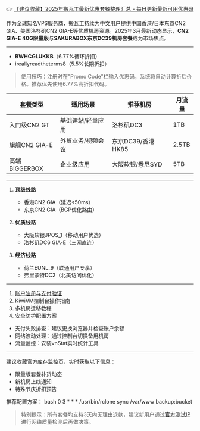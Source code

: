 
👉 [【建议收藏】2025年搬瓦工最新优惠套餐整理汇总 - 每日更新最新可用优惠码](https://bit.ly/banwagon)

作为全球知名VPS服务商，搬瓦工持续为中文用户提供中国香港/日本东京CN2 GIA、美国洛杉矶CN2 GIA-E等优质机房资源。2025年3月最新动态显示，**CN2 GIA-E 40G限量版**与**SAKURABOX东京DC39机房套餐**成为市场焦点。

---

- **BWHCGLUKKB**（6.77%循环折扣）
- ireallyreadtheterms8（5.5%长期折扣）

> 使用技巧：注册时在"Promo Code"栏输入优惠码，系统将自动计算折后价格。推荐优先使用6.77%高折扣代码。

| 套餐类型       | 适用场景          | 推荐机房              | 月流量   |
|----------------|-------------------|-----------------------|----------|
| 入门级CN2 GT   | 基础建站/轻量应用 | 洛杉矶DC3            | 1TB      |
| 旗舰CN2 GIA-E  | 外贸业务/视频会议 | 东京DC39/香港HK85     | 2.5TB    |
| 高端BIGGERBOX  | 企业级应用        | 大阪软银/悉尼SYD      | 5TB      |

---

1. **顶级线路**  
   - 香港CN2 GIA（延迟<50ms）
   - 东京CN2 GIA（BGP优化路由）

2. **优质线路**  
   - 大阪软银JPOS_1（移动用户优选）
   - 洛杉矶DC6 GIA-E（三网直连）

3. **经济线路**  
   - 荷兰EUNL_9（联通用户专享）
   - 弗里蒙特DC2（北美访问优化）

---

1. [账户注册与支付验证](https://bit.ly/banwagon)
2. KiwiVM控制台操作指南
3. 多机房迁移教程
4. 安全防护配置方案

- 支付失败排查：建议更换浏览器并检查账户余额
- 网络波动处理：通过控制台切换备用机房
- 流量监控：安装vnStat实时统计工具

---

建议收藏官方库存监控页，实时获取以下信息：
- 限量版套餐补货动态
- 新机房上线通知
- 特殊节庆折扣预告

推荐配置方案：
bash
0 3 * * * /usr/bin/rclone sync /var/www backup:bucket

> 特别提示：所有套餐均支持3天内无理由退款，建议新用户通过[官方测试IP](https://bit.ly/banwagon)进行网络质量检测后再做决策。
